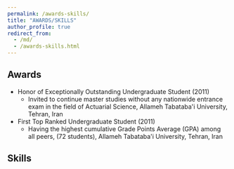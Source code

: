 ```yaml
---
permalink: /awards-skills/
title: "AWARDS/SKILLS"
author_profile: true
redirect_from: 
  - /md/
  - /awards-skills.html
---
```


## Awards ##
* Honor of Exceptionally Outstanding Undergraduate Student (2011)
  * Invited to continue master studies without any nationwide entrance exam in the field of Actuarial Science, Allameh Tabataba'i University, Tehran, Iran
* First Top Ranked Undergraduate Student (2011)
  * Having the highest cumulative Grade Points Average (GPA) among all peers, (72 students), Allameh Tabataba'i University, Tehran, Iran
## Skills